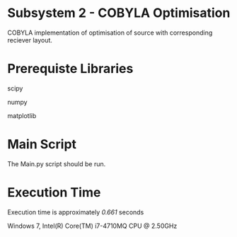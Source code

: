 # Subsystem 2 - COBYLA Optimisation

COBYLA implementation of optimisation of source with corresponding reciever layout. 

# Prerequiste Libraries

scipy

numpy 

matplotlib

# Main Script

The Main.py script should be run.

# Execution Time
Execution time is approximately *0.661* seconds

Windows 7, Intel(R) Core(TM) i7-4710MQ CPU @ 2.50GHz
